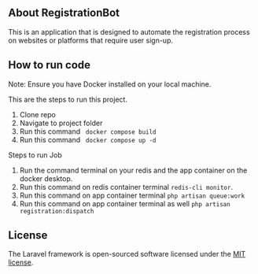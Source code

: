 <!-- <p align="center"><a href="https://laravel.com" target="_blank"><img src="https://raw.githubusercontent.com/laravel/art/master/logo-lockup/5%20SVG/2%20CMYK/1%20Full%20Color/laravel-logolockup-cmyk-red.svg" width="400" alt="Laravel Logo"></a></p>

<p align="center">
<a href="https://github.com/laravel/framework/actions"><img src="https://github.com/laravel/framework/workflows/tests/badge.svg" alt="Build Status"></a>
<a href="https://packagist.org/packages/laravel/framework"><img src="https://img.shields.io/packagist/dt/laravel/framework" alt="Total Downloads"></a>
<a href="https://packagist.org/packages/laravel/framework"><img src="https://img.shields.io/packagist/v/laravel/framework" alt="Latest Stable Version"></a>
<a href="https://packagist.org/packages/laravel/framework"><img src="https://img.shields.io/packagist/l/laravel/framework" alt="License"></a>
</p> -->

## About RegistrationBot

This is an application that is designed to automate the registration process on websites or platforms that require user sign-up.



## How to run code
Note: Ensure you have Docker installed on your local machine.

This are the steps to run this project.

1. Clone repo
2. Navigate to project folder
3. Run this command ```  docker compose build  ```
4. Run this command ```  docker compose up -d   ```

Steps to run Job

1. Run the command terminal on your redis and the app container on the docker desktop.
2. Run this command on redis container terminal ``` redis-cli monitor ```.
3. Run this command on app container terminal ``` php artisan queue:work ```
4. Run this command on app container terminal as well ``` php artisan registration:dispatch ```


## License

The Laravel framework is open-sourced software licensed under the [MIT license](https://opensource.org/licenses/MIT).
